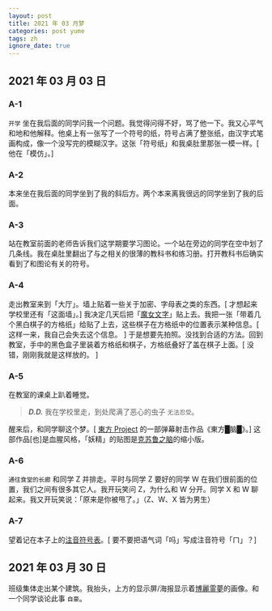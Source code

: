 ```yaml
---
layout: post
title: 2021 年 03 月梦
categories: post yume
tags: zh
ignore_date: true
---
```

## 2021 年 03 月 03 日

### A-1

`开学` 坐在我后面的同学问我一个问题。我觉得问得不好，骂了他一下。我又心平气和地和他解释。他桌上有一张写了一个符号的纸，符号占满了整张纸，由汉字式笔画构成，像一个没写完的模糊汉字。这张「符号纸」和我桌肚里那张一模一样。[ 他在「模仿」。]

### A-2

本来坐在我后面的同学坐到了我的斜后方。两个本来离我很远的同学坐到了我的后面。

### A-3

站在教室前面的老师告诉我们这学期要学习图论。一个站在旁边的同学在空中划了几条线。我在桌肚里翻出了与之相关的很薄的教科书和练习册。打开教科书后确实看到了和图论有关的符号。

### A-4

走出教室来到「大厅」。墙上贴着一些关于加密、字母表之类的东西。[ 才想起来学校里还有「这面墙」。] 我决定几天后把「[魔女文字](https://magireco.moe/wiki/%E9%AD%94%E5%A5%B3%E6%96%87%E5%AD%97)」贴上去。我把一张「带着几个黑白棋子的方格纸」给贴了上去，这些棋子在方格纸中的位置表示某种信息。[ 这样一来，我自己会失去这个信息。 ] 于是想要先拍照。没找到合适的方法。回到教室，手中的黑色盒子里装着方格纸和棋子，方格纸叠好了盖在棋子上面。[ 没错，刚刚我就是这样放的。 ]

### A-5

在教室的课桌上趴着睡觉。

> ***D.D.*** 我在学校里走，到处爬满了恶心的虫子 `无法忍受`。

醒来后，和同学聊这个梦。[ [東方 Project](https://zh.wikipedia.org/zh-cn/%E6%9D%B1%E6%96%B9Project) 的一部弹幕射击作品《東方█脑█》。] 这部作品[也]是血腥风格，「妖精」的贴图是[克苏鲁之脑](https://terraria.wiki.gg/zh/wiki/%E5%85%8B%E8%8B%8F%E9%B2%81%E4%B9%8B%E8%84%91)的缩小版。

### A-6

`通往食堂的长廊` 和同学 Z 并排走。平时与同学 Z 要好的同学 W 在我们很前面的位置，我们之间有很多其它人。我开玩笑问 Z，为什么和 W 分开。同学 X 和 W 聊起来。我又开玩笑说：「原来是你被甩了。」（Z、W、X 皆为男生）

### A-7

望着记在本子上的[注音符号表](https://wuu.wikipedia.org/wiki/%E6%B3%A8%E9%9F%B3%E7%AC%A6%E5%8F%B7)。[ 要不要把语气词「吗」写成注音符号「ㄇ」？]

## 2021 年 03 月 30 日

班级集体走出某个建筑。我抬头，上方的显示屏/海报显示着[博麗霊夢](https://thwiki.cc/%E5%8D%9A%E4%B8%BD%E7%81%B5%E6%A2%A6)的画像。和一个同学谈论此事 `自豪`。


